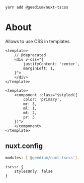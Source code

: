 ```
yarn add @geedium/nuxt-tscss
```

# About
Allows to use CSS in templates.
```vue
<template>
    // @deprecated
    <div v-css="{
        justifyContent: 'center',
        marginLeft: 1,
    }">
    </div>
</template>

<template>
    <component :class="$styled({
        color: 'primary',
        mr: 3,
        ml: 1,
        mt: 2,
        pr: 3
    })">
    </component>
</template>
```


## nuxt.config
```bash
modules: ['@geedium/nuxt-tscss']
```

```
tscss: {
    stylesOnly: false
}
```

